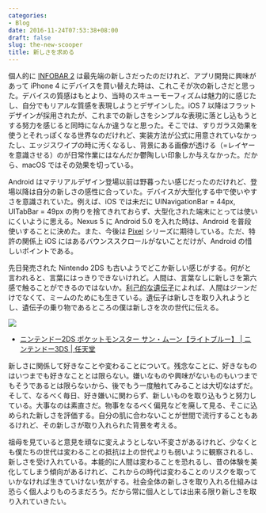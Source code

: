 ```yaml
---
categories:
- Blog
date: 2016-11-24T07:53:38+08:00
draft: false
slug: the-new-scooper
title: 新しさを求める
---
```


個人的に [INFOBAR 2](http://www.au.kddi.com/mobile/product/archive/featurephone/dp/infobar2/) は最先端の新しさだったのだけれど、アプリ開発に興味があって iPhone 4 にデバイスを買い替えた時は、これこそが次の新しさだと思った。デバイスの質感はもとより、当時のスキューモーフィズムは魅力的に感じたし、自分でもリアルな質感を表現しようとデザインした。iOS 7 以降はフラットデザインが採用されたが、これまでの新しさをシンプルな表現に落とし込もうとする努力を感じると同時になんか違うなと思った。そこでは、すりガラス効果を使うとそれっぽくなる世界なのだけれど、実装方法が公式に用意されていなかったし、エッジスワイプの時に汚くなるし、背景にある画像が透ける（=レイヤーを意識させる）のが日常作業にはなんだか鬱陶しい印象しか与えなかった。だから、macOS ではその効果を切っている。

Android はマテリアルデザイン登場以前は野暮ったい感じだったのだけれど、登場以降は自分の新しさの感性に合っていた。デバイスが大型化する中で使いやすさを意識されていた。例えば、iOS では未だに UINavigationBar = 44px, UITabBar = 49px の拘りを捨てきれておらず、大型化された端末にとっては使いにくいように思える。Nexus 5 に Android 5.0 を入れた時は、Android を普段使いすることに決めた。また、今後は [Pixel](https://www.android.com/phones/pixel/) シリーズに期待している。ただ、特許の関係上 iOS にはあるバウンススクロールがないことだけが、Android の惜しいポイントである。

先日発売された Nintendo 2DS も古いようでどこか新しい感じがする。何がと言われると、言葉にはっきりできないけれど。人間は、言葉なしに新しさを第六感で触ることができるのではないか。[利己的な遺伝子](http://www.amazon.co.jp/exec/obidos/ASIN/4314010037/rakuishi-22/ref=nosim/)によれば、人間はジーンだけでなくて、ミームのためにも生きている。遺伝子は新しさを取り入れようとし、遺伝子の乗り物であるところの僕は新しさを次の世代に伝える。

![](/images/2016/11/nintendo2ds.png)

- [ニンテンドー2DS ポケットモンスター サン・ムーン【ライトブルー】 | ニンテンドー3DS | 任天堂](https://www.nintendo.co.jp/3ds/hardware/pack/pokemon/index.html)

新しさに関係して好きなことや変わることについて。残念なことに、好きなものはいつまでも好きなこととは限らない。嫌いなものや興味がないものもいつまでもそうであるとは限らないから、後でもう一度触れてみることは大切なはずだ。そして、なるべく毎日、好き嫌いに関わらず、新しいものを取り込もうと努力している。大事なのは素直さだ。物事をなるべく偏見などを廃して見る、そこに込められた新しさを評価する。自分の肌に合わないことが世間で流行することもあるけれど、その新しさが取り入れられた背景を考える。

祖母を見ていると意見を頑なに変えようとしない不変さがあるけれど、少なくとも僕たちの世代は変わることの抵抗は上の世代よりも弱いように観察されるし、新しさを受け入れている。本能的に人間は変わることを恐れるし、昔の体験を美化してしまう傾向があるけれど、これからの時代は変わることのリスクを取っていかなければ生きていけない気がする。社会全体の新しさを取り入れる仕組みは恐らく個人よりものろまだろう。だから常に個人としては出来る限り新しさを取り入れていきたい。
